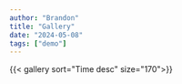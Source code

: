 ```yaml
---
author: "Brandon"
title: "Gallery"
date: "2024-05-08"
tags: ["demo"]
---
```


{{< gallery sort="Time desc" size="170">}}
